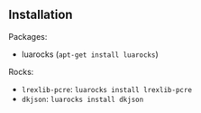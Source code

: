 ## Installation

Packages:

- luarocks (`apt-get install luarocks`)

Rocks:

- `lrexlib-pcre`: `luarocks install lrexlib-pcre`
- `dkjson`: `luarocks install dkjson`

